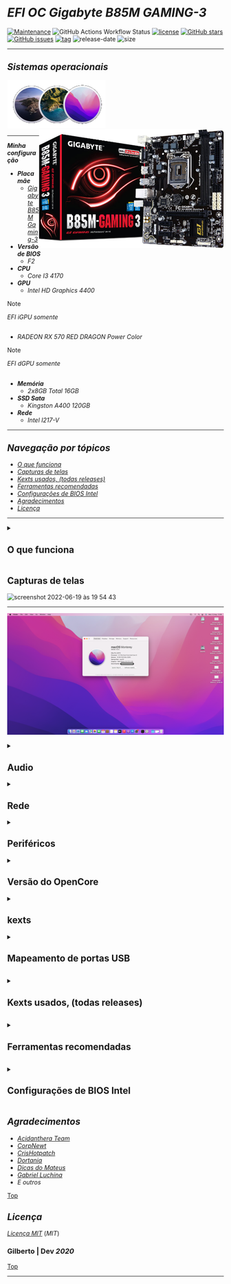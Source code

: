 # *EFI OC Gigabyte B85M GAMING-3*

[![Maintenance](https://img.shields.io/badge/Maintained%3F-yes-green.svg)](https://GitHub.com/Gilberto-Mascena/B85M-GAMING-3)
![GitHub Actions Workflow Status](https://img.shields.io/github/actions/workflow/status/Gilberto-Mascena/B85M-GAMING-3/.github%2Fworkflows%2Fbuild.yml)
[![license](https://img.shields.io/github/license/Gilberto-Mascena/B85M-GAMING-3)](https://github.com/Gilberto-Mascena/B85M-GAMING-3?tab=MIT-1-ov-file)
[![GitHub stars](https://img.shields.io/github/stars/Gilberto-Mascena/B85M-GAMING-3)](https://github.com/Gilberto-Mascena/B85M-GAMING-3/stargazers)
[![GitHub issues](https://img.shields.io/github/issues/Gilberto-Mascena/B85M-GAMING-3)](https://github.com/Gilberto-Mascena/B85M-GAMING-3/issues)
[![tag](https://img.shields.io/github/v/release/Gilberto-Mascena/Z390M_GAMING?include_prereleases)](https://github.com/Gilberto-Mascena/B85M-GAMING-3/releases)
![release-date](https://img.shields.io/github/release-date/Gilberto-Mascena/B85M-GAMING-3)
![size](https://img.shields.io/github/repo-size/Gilberto-Mascena/B85M-GAMING-3)

---

## *Sistemas operacionais*

<div align="left">
  <img src="./img/macos-three-int.png" alt="macOS icons"> 
</div>

<div>
  <img align="right" src="./img/banner.png" alt="photo B85M GAMING 3" width="430">
</div>

---

_**Minha configuração**_

 - _**Placa mãe**_
   - [*Gigabyte B85M Gaming-3*](https://www.gigabyte.com/br/Motherboard/GA-B85M-Gaming-3-rev-10#ov)
 - _**Versão de BIOS**_
   - *F2*
 - _**CPU**_
   - *Core I3 4170*
 - _**GPU**_
   - *Intel HD Graphics 4400*
> [!NOTE]
> _EFI iGPU somente_

##
   - *RADEON RX 570 RED DRAGON Power Color*
> [!NOTE]
> _EFI dGPU somente_

##

 - _**Memória**_
   - *2x8GB Total 16GB*
 - _**SSD Sata**_
   - *Kingston A400 120GB*
 - _**Rede**_
   - *Intel I217-V*

---

<a name="ancora"></a>

## _Navegação por tópicos_
- [*O que funciona*](#ancora1)
- [*Capturas de telas*](#ancora2)
- [*Kexts usados, (todas releases)*](#ancora3)
- [*Ferramentas recomendadas*](#ancora4)
- [*Configurações de BIOS Intel*](#ancora5)
- [*Agradecimentos*](#ancora6)
- [*Licença* ](#ancora7)

---

<a id="ancora1"></a>

<details><summary><h2>O que funciona</h2></summary>

- [x] *Video (onbord HDMI)*
- [x] *Audio*
- [x] *Rede*
- [x] *USB*
- [x] *Sleep*

[Top](#ancora)
</details>

<a id="ancora2"></a>

## Capturas de telas

![screenshot 2022-06-19 às 19 54 43](https://user-images.githubusercontent.com/103699861/175837721-556d1306-439d-4d54-94ea-f96bef419adb.png) 

---
![about](./img/about.png)

<details><summary><h2>Audio</h2></summary>

![sound](./img/sound.png)
</details>

<details><summary><h2>Rede</h2></summary>

![nwtwork](./img/network.png)
</details>

<details><summary><h2>Periféricos</h2></summary>

![screenshot 2022-09-07 às 20 44 59](https://user-images.githubusercontent.com/103699861/189007640-4b0ecb58-bf56-4123-945d-c59d5a197017.png)
![peripherals](./img/peripherals.png)
</details>

<details><summary><h2>Versão do OpenCore</h2></summary>

![opencore-version](./img/opencore-version.png)
</details>

<details><summary><h2>kexts</h2></summary>

![kexts](./img/kexts.png)
</details>

<details><summary><h2>Mapeamento de portas USB</h2></summary>

![mapping-usb](./img/usb-mapping.png)

[Top](#ancora)
</details>

<a id="ancora3"></a>

<details><summary><h2>Kexts usados, (todas releases)</h2></summary>

- *[`WhateverGreen.kext`](https://github.com/acidanthera/WhateverGreen)*
- *[`Lilu.kext`](https://github.com/acidanthera/Lilu)*
- *[`VirtualSMC`](https://github.com/acidanthera/VirtualSMC), somente: `VirtualSMC.kext`, `SMCProcessor.kext` e `SMCSuperIO.kext`*
- *[`IntelMausi.kext`](https://github.com/acidanthera/IntelMausi)*
- *[`CpuTscSync.kext`](https://github.com/acidanthera/CpuTscSync)*
- *[`AppleALC.kext`](https://github.com/acidanthera/AppleALC)*
- *`USBMap.kext`*

[Top](#ancora)
</details>

<a id="ancora4"></a>

<details><summary><h2>Ferramentas recomendadas</h2></summary>

* Recomendação 1
  * *Use [`GenSMBIOS`](https://github.com/corpnewt/GenSMBIOS), para gerar novos seriais para seu SMBIOS a fim de evitar conflitos com iServices*
* Recomendação 2
  * *Use [`ProperTree`](https://github.com/corpnewt/ProperTree), para editar seu config.plist*     
* Recomendação 3
  * *Use [`USBMap`](https://github.com/corpnewt/USBMap), para mapear suas portas USB, a partir do OC 0.9.3, elas podem ser mapeadas com XHCIPortLimit habilitado em config.plist + [`USBInjectAll`](https://github.com/Sniki/OS-X-USB-Inject-All/releases)*
* Recomendação 4
  * *Extraia seu DSDT do Windows*
  * *Use [`SSDTTime`](https://github.com/corpnewt/SSDTTime), para gerar seus patches SSDT*    
* Recomendação 5
  * *Use [`MaciASL`](https://github.com/acidanthera/MaciASL), para compilar seus patches SSDT no mac*

[Top](#ancora)
</details>

<a id="ancora5"></a>

<details><summary><h2>Configurações de BIOS Intel</h2></summary>

- [*OpenCore Install Guide*](https://dortania.github.io/OpenCore-Install-Guide/config.plist/haswell.html#intel-bios-settings)

[Top](#ancora)
</details>

<a id="ancora6"></a>

## *Agradecimentos*

- [*Acidanthera Team*](https://github.com/acidanthera)
- [*CorpNewt*](https://github.com/corpnewt)
- [*CrisHotpatch*](https://t.me/crishotpatch)
- [*Dortania*](https://dortania.github.io/OpenCore-Install-Guide/config.plist/haswell.html)
- [*Dicas do Mateus*](https://www.youtube.com/c/DicasdoMateus)
- [*Gabriel Luchina*](https://www.youtube.com/c/GabrielLuchina)
- *E outros*

[Top](#ancora)

<a id="ancora7"></a>

## *Licença* 

[*Licença MIT*](LICENSE.md) (*MIT*)

### Gilberto | Dev _2020_

[Top](#ancora)

---